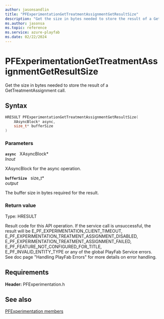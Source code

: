 ```yaml
---
author: jasonsandlin
title: "PFExperimentationGetTreatmentAssignmentGetResultSize"
description: "Get the size in bytes needed to store the result of a GetTreatmentAssignment call."
ms.author: jasonsa
ms.topic: reference
ms.service: azure-playfab
ms.date: 02/22/2024
---
```


# PFExperimentationGetTreatmentAssignmentGetResultSize  

Get the size in bytes needed to store the result of a GetTreatmentAssignment call.  

## Syntax  
  
```cpp
HRESULT PFExperimentationGetTreatmentAssignmentGetResultSize(  
    XAsyncBlock* async,  
    size_t* bufferSize  
)  
```  
  
### Parameters  
  
**`async`** &nbsp; XAsyncBlock*  
*_Inout_*  
  
XAsyncBlock for the async operation.  
  
**`bufferSize`** &nbsp; size_t*  
*output*  
  
The buffer size in bytes required for the result.  
  
  
### Return value
Type: HRESULT
  
Result code for this API operation. If the service call is unsuccessful, the result will be E_PF_EXPERIMENTATION_CLIENT_TIMEOUT, E_PF_EXPERIMENTATION_TREATMENT_ASSIGNMENT_DISABLED, E_PF_EXPERIMENTATION_TREATMENT_ASSIGNMENT_FAILED, E_PF_FEATURE_NOT_CONFIGURED_FOR_TITLE, E_PF_INVALID_ENTITY_TYPE or any of the global PlayFab Service errors. See doc page "Handling PlayFab Errors" for more details on error handling.
  
  
## Requirements  
  
**Header:** PFExperimentation.h
  
## See also  
[PFExperimentation members](../pfexperimentation_members.md)  

  
  

